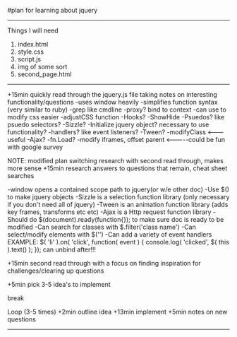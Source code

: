 #plan for learning about jquery
*******************************
Things I will need
1. index.html
2. style.css
3. script.js
4. img of some sort
5. second_page.html

*******************************

+15min quickly read through the jquery.js file taking notes on interesting functionality/questions
  -uses window heavily
  -simplifies function syntax (very similar to ruby)
  -grep like cmdline
  -proxy? bind to context
  -can use to modify css easier
    -adjustCSS function
    -Hooks?
    -ShowHide
  -Psuedos? like psuedo selectors?
  -Sizzle?
  -Initialize jquery object? necessary to use functionality?
  -handlers? like event listeners?
  -Tween?
  -modifyClass <---useful
  -Ajax?
  -fn.Load?
  -modify iframes, offset parent <-----could be fun with google survey

NOTE: modified plan switching research with second read through, makes more sense
+15min research answers to questions that remain, cheat sheet searches

  -window opens a contained scope path to jquery(or w/e other doc)
  -Use $() to make jquery objects
  -Sizzle is a selection function library (only necessary if you don't need all of jquery)
  -Tween is an animation function library (adds key frames, transforms etc etc)
  -Ajax is a Http request function library
  -Should do $(document).ready(function{}); to make sure doc is ready to be modified
  -Can search for classes with $.filter('class name')
  -Can select/modify elements with $('<element>')
  -Can add a variety of event handlers EXAMPLE:
      $( 'li' ).on( 'click', function( event ) {
        console.log( 'clicked', $( this ).text() );
      });
      can unbind after!!!

+15min second read through with a focus on finding inspiration for challenges/clearing up questions

+5min pick 3-5 idea's to implement

break

Loop (3-5 times)
+2min outline idea
+13min implement
+5min notes on new questions

********************************



